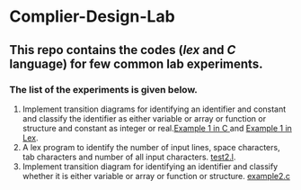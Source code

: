 # Complier-Design-Lab
##  This repo contains the codes (*lex* and *C* language) for few common lab experiments.
### The list of the experiments is given below.
1. Implement transition diagrams for identifying an identifier and constant and classify the identifier as either variable or array or function or structure and constant as integer or real.[Example 1 in C ](https://github.com/SaketJNU/Complier-Design-Lab/blob/main/codes/example1.c) and [Example 1 in Lex](https://github.com/SaketJNU/Complier-Design-Lab/blob/main/codes/exp1.l).
2. A lex program to identify the number of input lines, space characters, tab characters and number of all input characters. [test2.l](https://github.com/SaketJNU/Complier-Design-Lab/blob/main/codes/test2.l).
3. Implement transition diagram for identifying an identifier and classify whether it is either variable or array or function or structure. [example2.c](https://github.com/SaketJNU/Complier-Design-Lab/blob/main/codes/example2.c)
